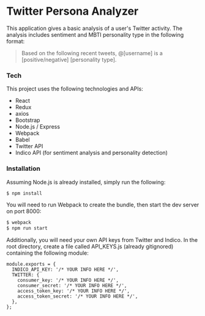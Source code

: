 # Twitter Persona Analyzer

This application gives a basic analysis of a user's Twitter activity. The analysis includes sentiment and MBTI personality type in the following format: 

> Based on the following recent tweets, @[username] is a [positive/negative] [personality type].

### Tech

This project uses the following technologies and APIs:
* React
* Redux
* axios
* Bootstrap
* Node.js / Express
* Webpack
* Babel
* Twitter API
* Indico API (for sentiment analysis and personality detection)

### Installation

Assuming Node.js is already installed, simply run the following:
```sh
$ npm install
```
You will need to run Webpack to create the bundle, then start the dev server on port 8000:
```sh
$ webpack
$ npm run start
```
Additionally, you will need your own API keys from Twitter and Indico. In the root directory, create a file called API_KEYS.js (already gitignored) containing the following module:
```
module.exports = {
  INDICO_API_KEY: '/* YOUR INFO HERE */',
  TWITTER: {
    consumer_key: '/* YOUR INFO HERE */',
    consumer_secret: '/* YOUR INFO HERE */',
    access_token_key: '/* YOUR INFO HERE */',
    access_token_secret: '/* YOUR INFO HERE */',
  },
};
```
